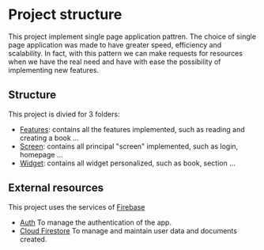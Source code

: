 # Project structure

This project implement single page application pattren. The choice of single page application was made to have greater speed, efficiency and scalability. In fact, with this pattern we can make requests for resources when we have the real need and have with ease the possibility of implementing new features.
 
 ## Structure
 
 This project is divied for 3 folders:
* [Features](https://github.com/BrachettaMatteo/reading_app/tree/main/lib/features): contains all the features implemented, such as reading and creating a book ... 
* [Screen](https://github.com/BrachettaMatteo/reading_app/tree/main/lib/screen): contains all principal "screen" implemented, such as login, homepage ...
* [Widget](https://github.com/BrachettaMatteo/reading_app/tree/main/lib/widget): contains all widget personalized, such as book, section ...

## External resources

This project uses the services of [Firebase](https://firebase.google.com) 
  
* [Auth](https://firebase.google.com/docs/auth) To manage the authentication of the app.
* [Cloud Firestore](https://firebase.google.com/docs/firestore) To manage and maintain user data and documents created.
    

